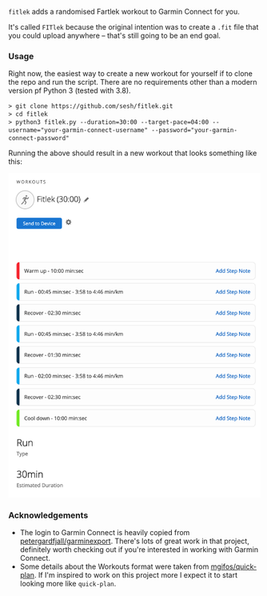 `fitlek` adds a randomised Fartlek workout to Garmin Connect for you.

It's called `FITlek` because the original intention was to create a `.fit` file that you could upload anywhere – that's still going to be an end goal.


### Usage

Right now, the easiest way to create a new workout for yourself if to clone the repo and run the script. There are no requirements other than a modern version pf Python 3 (tested with 3.8).

```
> git clone https://github.com/sesh/fitlek.git
> cd fitlek
> python3 fitlek.py --duration=30:00 --target-pace=04:00 --username="your-garmin-connect-username" --password="your-garmin-connect-password"
```

Running the above should result in a new workout that looks something like this:

![workout](images/workout.png)


### Acknowledgements

- The login to Garmin Connect is heavily copied from [petergardfjall/garminexport](https://github.com/petergardfjall/garminexport). There's lots of great work in that project, definitely worth checking out if you're interested in working with Garmin Connect.
- Some details about the Workouts format were taken from [mgifos/quick-plan](https://github.com/mgifos/quick-plan/). If I'm inspired to work on this project more I expect it to start looking more like `quick-plan`.
